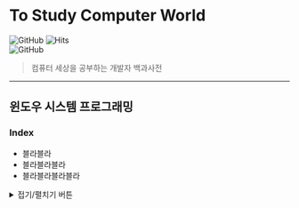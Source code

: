 # To Study Computer World
![GitHub](https://img.shields.io/github/license/kks653/To-Study-Computer-World?style=flat-square)
![Hits](https://hits.seeyoufarm.com/api/count/incr/badge.svg?url=https%3A%2F%2Fgithub.com%2Fkks653%2FTo-Study-Computer-World&count_bg=%2379C83D&title_bg=%23555555&icon=&icon_color=%23E7E7E7&title=hits&edge_flat=true)
<br>
![GitHub](https://img.shields.io/github/watchers/kks653/To-Study-Computer-World?style=social)
> 컴퓨터 세상을 공부하는 개발자 백과사전
---
## 윈도우 시스템 프로그래밍
### Index
- 블라블라
- 블라블라블라
- 블라블라블라블라

<details>
<summary>접기/펼치기 버튼</summary>
Hello World
</details>
